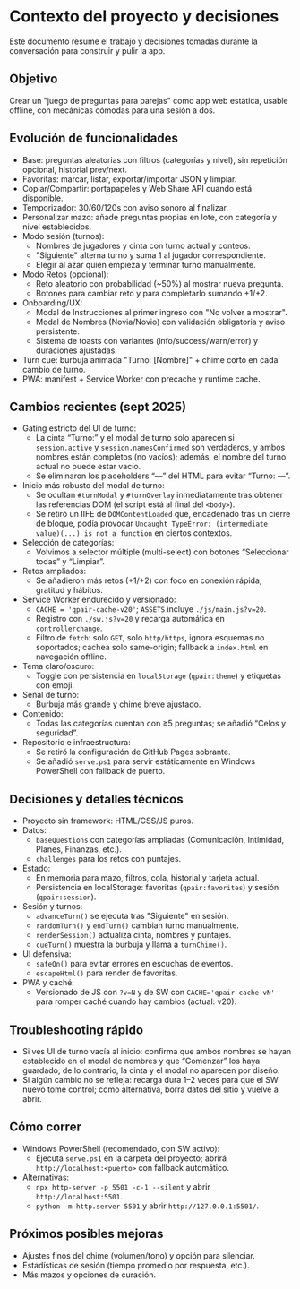 # Contexto del proyecto y decisiones

Este documento resume el trabajo y decisiones tomadas durante la conversación para construir y pulir la app.

## Objetivo
Crear un "juego de preguntas para parejas" como app web estática, usable offline, con mecánicas cómodas para una sesión a dos.

## Evolución de funcionalidades
- Base: preguntas aleatorias con filtros (categorías y nivel), sin repetición opcional, historial prev/next.
- Favoritas: marcar, listar, exportar/importar JSON y limpiar.
- Copiar/Compartir: portapapeles y Web Share API cuando está disponible.
- Temporizador: 30/60/120s con aviso sonoro al finalizar.
- Personalizar mazo: añade preguntas propias en lote, con categoría y nivel establecidos.
- Modo sesión (turnos):
  - Nombres de jugadores y cinta con turno actual y conteos.
  - "Siguiente" alterna turno y suma 1 al jugador correspondiente.
  - Elegir al azar quién empieza y terminar turno manualmente.
- Modo Retos (opcional):
  - Reto aleatorio con probabilidad (~50%) al mostrar nueva pregunta.
  - Botones para cambiar reto y para completarlo sumando +1/+2.
- Onboarding/UX:
  - Modal de Instrucciones al primer ingreso con "No volver a mostrar".
  - Modal de Nombres (Novia/Novio) con validación obligatoria y aviso persistente.
  - Sistema de toasts con variantes (info/success/warn/error) y duraciones ajustadas.
- Turn cue: burbuja animada "Turno: [Nombre]" + chime corto en cada cambio de turno.
- PWA: manifest + Service Worker con precache y runtime cache.

## Cambios recientes (sept 2025)
- Gating estricto del UI de turno:
  - La cinta “Turno:” y el modal de turno solo aparecen si `session.active` y `session.namesConfirmed` son verdaderos, y ambos nombres están completos (no vacíos); además, el nombre del turno actual no puede estar vacío.
  - Se eliminaron los placeholders “—” del HTML para evitar “Turno: —”.
- Inicio más robusto del modal de turno:
  - Se ocultan `#turnModal` y `#turnOverlay` inmediatamente tras obtener las referencias DOM (el script está al final del `<body>`).
  - Se retiró un IIFE de `DOMContentLoaded` que, encadenado tras un cierre de bloque, podía provocar `Uncaught TypeError: (intermediate value)(...) is not a function` en ciertos contextos.
- Selección de categorías:
  - Volvimos a selector múltiple (multi-select) con botones “Seleccionar todas” y “Limpiar”.
- Retos ampliados:
  - Se añadieron más retos (+1/+2) con foco en conexión rápida, gratitud y hábitos.
- Service Worker endurecido y versionado:
  - `CACHE = 'qpair-cache-v20'`; `ASSETS` incluye `./js/main.js?v=20`.
  - Registro con `./sw.js?v=20` y recarga automática en `controllerchange`.
  - Filtro de `fetch`: solo `GET`, solo `http/https`, ignora esquemas no soportados; cachea solo same-origin; fallback a `index.html` en navegación offline.
- Tema claro/oscuro:
  - Toggle con persistencia en `localStorage` (`qpair:theme`) y etiquetas con emoji.
- Señal de turno:
  - Burbuja más grande y chime breve ajustado.
- Contenido:
  - Todas las categorías cuentan con ≥5 preguntas; se añadió “Celos y seguridad”.
- Repositorio e infraestructura:
  - Se retiró la configuración de GitHub Pages sobrante.
  - Se añadió `serve.ps1` para servir estáticamente en Windows PowerShell con fallback de puerto.

## Decisiones y detalles técnicos
- Proyecto sin framework: HTML/CSS/JS puros.
- Datos:
  - `baseQuestions` con categorías ampliadas (Comunicación, Intimidad, Planes, Finanzas, etc.).
  - `challenges` para los retos con puntajes.
- Estado:
  - En memoria para mazo, filtros, cola, historial y tarjeta actual.
  - Persistencia en localStorage: favoritas (`qpair:favorites`) y sesión (`qpair:session`).
- Sesión y turnos:
  - `advanceTurn()` se ejecuta tras "Siguiente" en sesión.
  - `randomTurn()` y `endTurn()` cambian turno manualmente.
  - `renderSession()` actualiza cinta, nombres y puntajes.
  - `cueTurn()` muestra la burbuja y llama a `turnChime()`.
- UI defensiva:
  - `safeOn()` para evitar errores en escuchas de eventos.
  - `escapeHtml()` para render de favoritas.
- PWA y caché:
  - Versionado de JS con `?v=N` y de SW con `CACHE='qpair-cache-vN'` para romper caché cuando hay cambios (actual: v20).

## Troubleshooting rápido
- Si ves UI de turno vacía al inicio: confirma que ambos nombres se hayan establecido en el modal de nombres y que “Comenzar” los haya guardado; de lo contrario, la cinta y el modal no aparecen por diseño.
- Si algún cambio no se refleja: recarga dura 1–2 veces para que el SW nuevo tome control; como alternativa, borra datos del sitio y vuelve a abrir.

## Cómo correr
- Windows PowerShell (recomendado, con SW activo):
  - Ejecuta `serve.ps1` en la carpeta del proyecto; abrirá `http://localhost:<puerto>` con fallback automático.
- Alternativas:
  - `npx http-server -p 5501 -c-1 --silent` y abrir `http://localhost:5501`.
  - `python -m http.server 5501` y abrir `http://127.0.0.1:5501/`.

## Próximos posibles mejoras
- Ajustes finos del chime (volumen/tono) y opción para silenciar.
- Estadísticas de sesión (tiempo promedio por respuesta, etc.).
- Más mazos y opciones de curación.

